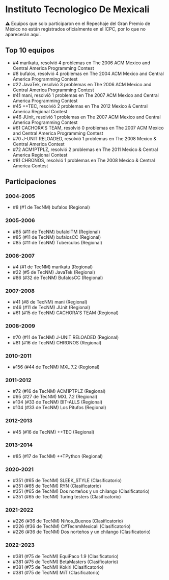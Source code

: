 # Instituto Tecnologico De Mexicali

:warning: Equipos que solo participaron en el Repechaje del Gran Premio de México no están registrados oficialmente en el ICPC, por lo que no aparecerán aquí.

## Top 10 equipos

- #4 marikatu, resolvió 4 problemas en The 2006 ACM Mexico and Central America Programming Contest
- #8 bufalos, resolvió 4 problemas en The 2004 ACM Mexico and Central America Programming Contest
- #22 JavaTek, resolvió 3 problemas en The 2006 ACM Mexico and Central America Programming Contest
- #41 mani, resolvió 1 problemas en The 2007 ACM Mexico and Central America Programming Contest
- #45 ++TEC, resolvió 2 problemas en The 2012 Mexico & Central America Regional Contest
- #46 JUnit, resolvió 1 problemas en The 2007 ACM Mexico and Central America Programming Contest
- #61 CACHORA'S TEAM, resolvió 0 problemas en The 2007 ACM Mexico and Central America Programming Contest
- #70 J-UNIT RELOADED, resolvió 1 problemas en The 2008 Mexico & Central America Contest
- #72 ACM1PTPLZ, resolvió 2 problemas en The 2011 Mexico & Central America Regional Contest
- #81 CHRONOS, resolvió 1 problemas en The 2008 Mexico & Central America Contest

## Participaciones

### 2004-2005

- #8 (#1 de TecNM) bufalos (Regional)

### 2005-2006

- #85 (#11 de TecNM) bufaloITM (Regional)
- #85 (#11 de TecNM) bufalosCC (Regional)
- #85 (#11 de TecNM) Tuberculos (Regional)

### 2006-2007

- #4 (#1 de TecNM) marikatu (Regional)
- #22 (#5 de TecNM) JavaTek (Regional)
- #86 (#32 de TecNM) BufalosCC (Regional)

### 2007-2008

- #41 (#8 de TecNM) mani (Regional)
- #46 (#11 de TecNM) JUnit (Regional)
- #61 (#15 de TecNM) CACHORA'S TEAM (Regional)

### 2008-2009

- #70 (#11 de TecNM) J-UNIT RELOADED (Regional)
- #81 (#16 de TecNM) CHRONOS (Regional)

### 2010-2011

- #156 (#44 de TecNM) MXL 7.2 (Regional)

### 2011-2012

- #72 (#16 de TecNM) ACM1PTPLZ (Regional)
- #95 (#27 de TecNM) MXL 7.2 (Regional)
- #104 (#33 de TecNM) BIT-ALLS (Regional)
- #104 (#33 de TecNM) Los Pitufos (Regional)

### 2012-2013

- #45 (#16 de TecNM) ++TEC (Regional)

### 2013-2014

- #85 (#17 de TecNM) ++TPython (Regional)

### 2020-2021

- #351 (#65 de TecNM) SLEEK_STYLE (Clasificatorio)
- #351 (#65 de TecNM) RYN (Clasificatorio)
- #351 (#65 de TecNM) Dos norteños y un chilango (Clasificatorio)
- #351 (#65 de TecNM) Turing testers (Clasificatorio)

### 2021-2022

- #226 (#36 de TecNM) Niños_Buenos (Clasificatorio)
- #226 (#36 de TecNM) C#TecnmMexicali (Clasificatorio)
- #226 (#36 de TecNM) Dos norteños y un chilango (Clasificatorio)

### 2022-2023

- #381 (#75 de TecNM) EquiPaco 1.9 (Clasificatorio)
- #381 (#75 de TecNM) BetaMasters (Clasificatorio)
- #381 (#75 de TecNM) Kokiri (Clasificatorio)
- #381 (#75 de TecNM) MiT (Clasificatorio)



